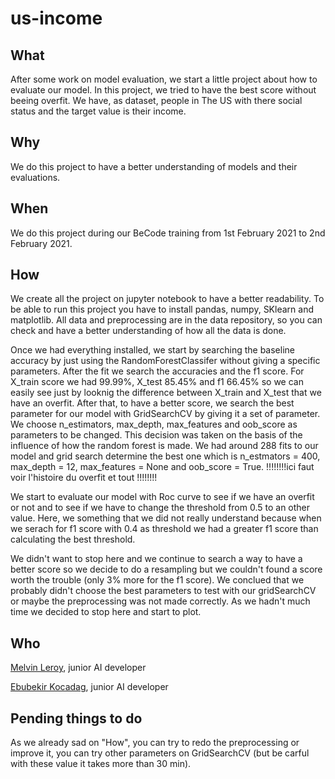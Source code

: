 # us-income

## What

After some work on model evaluation, we start a little project about how to evaluate our model. In this project, we tried to have the best score without beeing overfit. We have, as dataset, people in The US with there social status and the target value is their income.

## Why

We do this project to have a better understanding of models and their evaluations.

## When

We do this project during our BeCode training from 1st February 2021 to 2nd February 2021.

## How

We create all the project on jupyter notebook to have a better readability. To be able to run this project you have to install pandas, numpy, SKlearn and matplotlib. All data and preprocessing are in the data repository, so you can check and have a better understanding of how all the data is done.

Once we had everything installed, we start by searching the baseline accuracy by just using the RandomForestClassifer without giving a specific parameters. After the fit we search the accuracies and the f1 score. For X_train score we had 99.99%, X_test 85.45% and f1 66.45% so we can easily see just by looknig the difference between X_train and X_test that we have an overfit. After that, to have a better score, we search the best parameter for our model with GridSearchCV by giving it a set of parameter. We choose n_estimators, max_depth, max_features and oob_score as parameters to be changed. This decision was taken on the basis of the influence of how the random forest is made. We had around 288 fits to our model and grid search determine the best one which is n_estmators = 400, max_depth = 12, max_features = None and oob_score = True. !!!!!!!!ici faut voir l'histoire du overfit et tout !!!!!!!!

We start to evaluate our model with Roc curve to see if we have an overfit or not and to see if we have to change the threshold from 0.5 to an other value. Here, we something that we did not really understand because when we serach for f1 score with 0.4 as threshold we had a greater f1 score than calculating the best threshold.

We didn't want to stop here and we continue to search a way to have a better score so we decide to do a resampling but we couldn't found a score worth the trouble (only 3% more for the f1 score). We conclued that we probably didn't choose the best parameters to test with our gridSearchCV or maybe the preprocessing was not made correctly. As we hadn't much time we decided to stop here and start to plot.

## Who

[Melvin Leroy](https://github.com/Melvin-Leroy), junior AI developer

[Ebubekir Kocadag](https://github.com/EbubekirKocadag), junior AI developer

## Pending things to do

As we already sad on "How", you can try to redo the preprocessing or improve it, you can try other parameters on GridSearchCV (but be carful with these value it takes more than 30 min).

